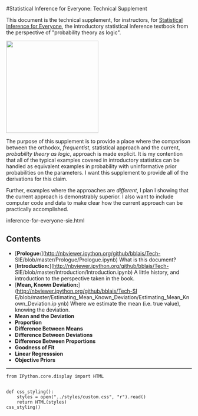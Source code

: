 
#Statistical Inference for Everyone: Technical Supplement



This document is the technical supplement, for instructors, for [Statistical
Inference for Everyone], the introductory statistical inference textbook from
the perspective of "probability theory as logic".

<img  src="http://web.bryant.edu/~bblais/images/Saturn_with_Dice.png"
align=center width = 250px />

The purpose of this supplement is to provide a place where the comparison
between the orthodox, *frequentist*, statistical approach and the current,
*probability theory as logic*, approach is made explicit.  It is my contention
that all of the typical examples covered in introductory statistics can be
handled as equivalent examples in probability with uninformative prior
probabilities on the parameters.  I want this supplement to provide all of the
derivations for this claim.

Further, examples where the approaches are *different*, I plan I showing that
the current approach is demonstrably superior.  I also want to include computer
code and data to make clear how the current approach can be practically
accomplished.


[Statistical Inference for Everyone]: http://web.bryant.edu/~bblais/statistical-
inference-for-everyone-sie.html


Contents
------


* [**Prologue:**](http://nbviewer.ipython.org/github/bblais/Tech-
SIE/blob/master/Prologue/Prologue.ipynb) What is this document?
* [**Introduction:**](http://nbviewer.ipython.org/github/bblais/Tech-
SIE/blob/master/Introduction/Introduction.ipynb) A little history, and
introduction to the perspective taken in the book.
* [**Mean, Known Deviation:**](http://nbviewer.ipython.org/github/bblais/Tech-SI
E/blob/master/Estimating_Mean_Known_Deviation/Estimating_Mean_Known_Deviation.ip
ynb) Where we estimate the mean (i.e. true value), knowing the deviation.
* **Mean and the Deviation**
* **Proportion**
* **Difference Between Means**
* **Difference Between Deviations**
* **Difference Between Proportions**
* **Goodness of Fit**
* **Linear Regresssion**
* **Objective Priors**



---------------------


    from IPython.core.display import HTML
    
    
    def css_styling():
        styles = open("../styles/custom.css", "r").read()
        return HTML(styles)
    css_styling()




<style>
  @font-face {
    font-family: "Computer Modern";
    src: url('http://mirrors.ctan.org/fonts/cm-unicode/fonts/otf/cmunss.otf');
  }
  @font-face {
    font-family: "Computer Modern";
    src: url('http://mirrors.ctan.org/fonts/cm-unicode/fonts/otf/cmunsx.otf');
    font-weight: bold;
  }
  @font-face {
    font-family: "Computer Modern";
    src: url('http://mirrors.ctan.org/fonts/cm-unicode/fonts/otf/cmunsi.otf');
    font-style: italic, oblique;
  }
  @font-face {
    font-family: "Computer Modern";
    src: url('http://mirrors.ctan.org/fonts/cm-unicode/fonts/otf/cmunbxo.otf');
    font-weight: bold;
    font-style: italic, oblique;
  }

    div.cell{
        width:800px;
        margin-left:16% !important;
        margin-right:auto;
    }
    h1 {
        font-family: Garamond, Times, serif;
    }
    h4{
        margin-top:12px;
        margin-bottom: 3px;
       }
    div.text_cell_render{
        font-family: Garamond, Times, serif;
        line-height: 145%;
        font-size: 130%;
        width:800px;
        margin-left:auto;
        margin-right:auto;
    }
    .CodeMirror{
            font-family: "Source Code Pro", source-code-pro,Consolas, monospace;
    }
    .prompt{
        display: None;
    }
    .text_cell_render h5 {
        font-weight: 300;
        font-size: 22pt;
        color: #4057A1;
        font-style: italic;
        margin-bottom: .5em;
        margin-top: 0.5em;
        display: block;
    }
    
    .warning{
        color: rgb( 240, 20, 20 )
        }  
</style>
<script>
    MathJax.Hub.Config({
                        TeX: {
                           extensions: ["AMSmath.js"]
                           },
                tex2jax: {
                    inlineMath: [ ['$','$'], ["\\(","\\)"] ],
                    displayMath: [ ['$$','$$'], ["\\[","\\]"] ]
                },
                displayAlign: 'center', // Change this to 'center' to center equations.
                "HTML-CSS": {
                    styles: {'.MathJax_Display': {"margin": 4}}
                }
        });
</script>



